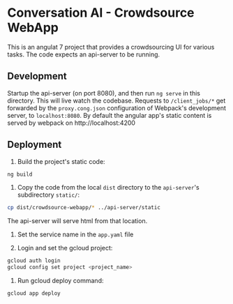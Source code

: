 # Conversation AI - Crowdsource WebApp

This is an angulat 7 project that provides a crowdsourcing UI for various tasks.
The code expects an api-server to be running.

## Development

Startup the api-server (on port 8080), and then run `ng serve` in this
directory. This will live watch the codebase. Requests to `/client_jobs/*` get
forwarded by the `proxy.cong.json` configuration of Webpack's development
server, to `localhost:8080`. By default the angular app's static content is
served by webpack on http://localhost:4200

## Deployment

1. Build the project's static code:

  ```bash
  ng build
  ```

1. Copy the code from the local `dist` directory to the `api-server`'s subdirectory
`static/`:

  ```bash
  cp dist/crowdsource-webapp/* ../api-server/static
  ```

  The api-server will serve html from that location.

1. Set the service name in the `app.yaml` file

1. Login and set the gcloud project:

  ```bash
  gcloud auth login
  gcloud config set project <project_name>
  ```

1. Run gcloud deploy command:

  ```bash
  gcloud app deploy
  ```
